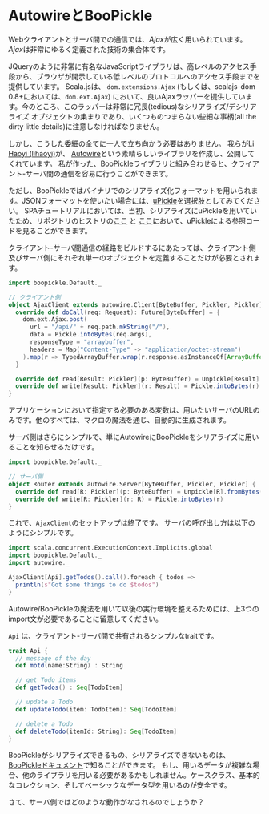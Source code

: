 # AutowireとBooPickle

Webクライアントとサーバ間での通信では、*Ajax*が広く用いられています。*Ajax*は非常にゆるく定義された技術の集合体です。

JQueryのように非常に有名なJavaScriptライブラリは、高レベルのアクセス手段から、ブラウザが開示している低レベルのプロトコルへのアクセス手段までを提供しています。
Scala.jsは、 `dom.extensions.Ajax` (もしくは、scalajs-dom 0.8+においては、`dom.ext.Ajax`) において、良いAjaxラッパーを提供しています。今のところ、このラッパーは非常に冗長(tedious)なシリアライズ/デシリアライズ オブジェクトの集まりであり、いくつものつまらない些細な事柄(all the dirty little details)に注意しなければなりません。

しかし、こうした委細の全てに一人で立ち向かう必要はありません。
我らが[Li Haoyi (lihaoyi)](https://github.com/lihaoyi)が、  [Autowire](https://github.com/lihaoyi/autowire)という素晴らしいライブラリを作成し、公開してくれています。
私が作った、[BooPickle](https://github.com/ochrons/boopickle)ライブラリと組み合わせると、クライアント-サーバ間の通信を容易に行うことができます。

ただし、BooPickleではバイナリでのシリアライズ化フォーマットを用いられます。JSONフォーマットを使いたい場合には、[uPickle](https://github.com/lihaoyi/upickle)を選択肢としてみてください。
SPAチュートリアルにおいては、当初、シリアライズにuPickleを用いていたため、リポジトリのヒストリの[ここ](https://github.com/ochrons/scalajs-spa-tutorial/blob/628bf9308aaebe7f3d0527007ef604801988ef42/js/src/main/scala/spatutorial/client/services/AjaxClient.scala)
と [ここ](https://github.com/ochrons/scalajs-spa-tutorial/blob/628bf9308aaebe7f3d0527007ef604801988ef42/jvm/src/main/scala/spatutorial/server/MainApp.scala)において、uPickleによる参照コードを見ることができます。

クライアント-サーバ間通信の経路をビルドするにあたっては、クライアント側及びサーバ側にそれぞれ単一のオブジェクトを定義することだけが必要とされます。

```scala
import boopickle.Default._

// クライアント側
object AjaxClient extends autowire.Client[ByteBuffer, Pickler, Pickler] {
  override def doCall(req: Request): Future[ByteBuffer] = {
    dom.ext.Ajax.post(
      url = "/api/" + req.path.mkString("/"),
      data = Pickle.intoBytes(req.args),
      responseType = "arraybuffer",
      headers = Map("Content-Type" -> "application/octet-stream")
    ).map(r => TypedArrayBuffer.wrap(r.response.asInstanceOf[ArrayBuffer]))
  }

  override def read[Result: Pickler](p: ByteBuffer) = Unpickle[Result].fromBytes(p)
  override def write[Result: Pickler](r: Result) = Pickle.intoBytes(r)
}
```
アプリケーションにおいて指定する必要のある変数は、用いたいサーバのURLのみです。他のすべては、マクロの魔法を通じ、自動的に生成されます。

サーバ側はさらにシンプルで、単にAutowireにBooPickleをシリアライズに用いることを知らせるだけです。

```scala
import boopickle.Default._

// サーバ側
object Router extends autowire.Server[ByteBuffer, Pickler, Pickler] {
  override def read[R: Pickler](p: ByteBuffer) = Unpickle[R].fromBytes(p)
  override def write[R: Pickler](r: R) = Pickle.intoBytes(r)
}
```
これで、`AjaxClient`のセットアップは終了です。 サーバの呼び出し方は以下のようにシンプルです。

```scala
import scala.concurrent.ExecutionContext.Implicits.global
import boopickle.Default._
import autowire._

AjaxClient[Api].getTodos().call().foreach { todos =>
  println(s"Got some things to do $todos")
}
```

Autowire/BooPickleの魔法を用いて以後の実行環境を整えるためには、上3つのimport文が必要であることに留意してください。


`Api` は、クライアント-サーバ間で共有されるシンプルなtraitです。

```scala
trait Api {
  // message of the day
  def motd(name:String) : String

  // get Todo items
  def getTodos() : Seq[TodoItem]

  // update a Todo
  def updateTodo(item: TodoItem): Seq[TodoItem]

  // delete a Todo
  def deleteTodo(itemId: String): Seq[TodoItem]
}
```

BooPickleがシリアライズできるもの、シリアライズできないものは、[BooPickleドキュメント](https://github.com/ochrons/boopickle)で知ることができます。
もし、用いるデータが複雑な場合、他のライブラリを用いる必要があるかもしれません。ケースクラス、基本的なコレクション、そしてベーシックなデータ型を用いるのが安全です。

さて、サーバ側ではどのような動作がなされるのでしょうか？

